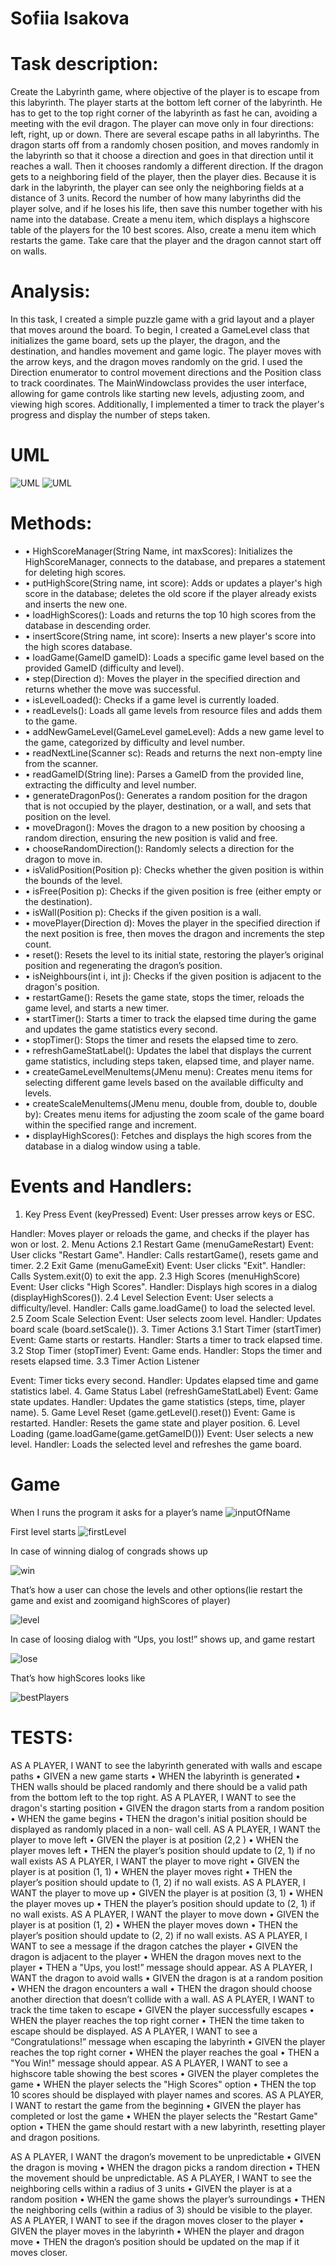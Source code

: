 
# Sofiia Isakova
# Task description:
Create the Labyrinth game, where objective of the player is to escape from this labyrinth. The player starts at the bottom left corner of the labyrinth. He has to get to the top right corner of the labyrinth as fast he can, avoiding a meeting with the evil dragon. The player can move only in four directions: left, right, up or down.
There are several escape paths in all labyrinths. The dragon starts off from a randomly chosen position, and moves randomly in the labyrinth so that it choose a direction and goes in that direction until it reaches a wall. Then it chooses randomly a different direction. If the dragon gets to a neighboring field of the player, then the player dies. Because it is dark in the labyrinth, the player can see only the neighboring fields at a distance of 3 units. Record the number of how many labyrinths did the player solve, and if he loses his life, then save this number together with his name into the database. Create a menu item, which displays a highscore table of the players for the 10 best scores. Also, create a menu item which restarts the game.
Take care that the player and the dragon cannot start off on walls.
# Analysis:
In this task, I created a simple puzzle game with a grid layout and a player that moves around the board. To begin, I created a GameLevel class that initializes the game board, sets up the player, the dragon, and the destination, and handles movement and game logic. The player moves with the arrow keys, and the dragon moves randomly on the grid. I used the Direction enumerator to control movement directions and the Position class to track coordinates. The MainWindowclass provides the user interface, allowing for game controls like starting new levels, adjusting zoom, and viewing high scores. Additionally, I implemented a timer to track the player's progress and display the number of steps taken.

# UML
![UML](images/uml1.png)
![UML](images/uml2.png)

# Methods:
- • HighScoreManager(String Name, int maxScores): Initializes the HighScoreManager, connects to the database, and prepares a statement for deleting high scores.
- • putHighScore(String name, int score): Adds or updates a player's high score in the database; deletes the old score if the player already exists and inserts the new one.
- • loadHighScores(): Loads and returns the top 10 high scores from the database in descending order.
- • insertScore(String name, int score): Inserts a new player's score into the high scores database.
- • loadGame(GameID gameID): Loads a specific game level based on the provided GameID (difficulty and level).
- • step(Direction d): Moves the player in the specified direction and returns whether the move was successful.
- • isLevelLoaded(): Checks if a game level is currently loaded.
- • readLevels(): Loads all game levels from resource files and adds them to the game.
- • addNewGameLevel(GameLevel gameLevel): Adds a new game level to the game,
categorized by difficulty and level number.
- • readNextLine(Scanner sc): Reads and returns the next non-empty line from the scanner.
- • readGameID(String line): Parses a GameID from the provided line, extracting the
difficulty and level number.
- • generateDragonPos(): Generates a random position for the dragon that is not occupied
by the player, destination, or a wall, and sets that position on the level.
- • moveDragon(): Moves the dragon to a new position by choosing a random direction,
ensuring the new position is valid and free.
- • chooseRandomDirection(): Randomly selects a direction for the dragon to move in.
- • isValidPosition(Position p): Checks whether the given position is within the bounds of
the level.
- • isFree(Position p): Checks if the given position is free (either empty or the destination).
- • isWall(Position p): Checks if the given position is a wall.
- • movePlayer(Direction d): Moves the player in the specified direction if the next position
is free, then moves the dragon and increments the step count.
- • reset(): Resets the level to its initial state, restoring the player’s original position and
regenerating the dragon’s position.
- • isNeighbours(int i, int j): Checks if the given position is adjacent to the dragon's
position.
- • restartGame(): Resets the game state, stops the timer, reloads the game level, and starts
a new timer.
- • startTimer(): Starts a timer to track the elapsed time during the game and updates the
game statistics every second.
- • stopTimer(): Stops the timer and resets the elapsed time to zero.
- • refreshGameStatLabel(): Updates the label that displays the current game statistics,
including steps taken, elapsed time, and player name.
- • createGameLevelMenuItems(JMenu menu): Creates menu items for selecting different
game levels based on the available difficulty and levels.
- • createScaleMenuItems(JMenu menu, double from, double to, double by): Creates menu items
for adjusting the zoom scale of the game board within the specified range and
increment.
- • displayHighScores(): Fetches and displays the high scores from the database in a dialog
window using a table.
# Events and Handlers:
1. Key Press Event (keyPressed)
Event: User presses arrow keys or ESC.

Handler: Moves player or reloads the game, and checks if the player has won or lost. 
2. Menu Actions
2.1 Restart Game (menuGameRestart) Event: User clicks "Restart Game".
Handler: Calls restartGame(), resets game and timer. 
2.2 Exit Game (menuGameExit)
Event: User clicks "Exit".
Handler: Calls System.exit(0) to exit the app. 
2.3 High Scores (menuHighScore)
Event: User clicks "High Scores".
Handler: Displays high scores in a dialog (displayHighScores()). 
2.4 Level Selection
Event: User selects a difficulty/level.
Handler: Calls game.loadGame() to load the selected level. 
2.5 Zoom Scale Selection
Event: User selects zoom level.
Handler: Updates board scale (board.setScale()). 
3. Timer Actions
3.1 Start Timer (startTimer)
Event: Game starts or restarts.
Handler: Starts a timer to track elapsed time.
3.2 Stop Timer (stopTimer) Event: Game ends.
Handler: Stops the timer and resets elapsed time. 
3.3 Timer Action Listener

Event: Timer ticks every second.
Handler: Updates elapsed time and game statistics label. 
4. Game Status Label (refreshGameStatLabel)
Event: Game state updates.
Handler: Updates the game statistics (steps, time, player name). 
5. Game Level Reset (game.getLevel().reset())
Event: Game is restarted.
Handler: Resets the game state and player position. 
6. Level Loading (game.loadGame(game.getGameID()))
Event: User selects a new level.
Handler: Loads the selected level and refreshes the game board.

# Game
When I runs the program it asks for a player’s name
![inputOfName](images/name_inp.png)

First level starts
![firstLevel](images/game_begin.png)

In case of winning dialog of congrads shows up

![win](images/win.png)

That’s how a user can chose the levels and other options(lie restart the game and exist and zoomigand highScores of player)

![level](images/levels.png)

In case of loosing dialog with “Ups, you lost!” shows up, and game restart

![lose](images/lose.png)

That’s how highScores looks like

![bestPlayers](images/playersB.png)

# TESTS:
AS A PLAYER, I WANT to see the labyrinth generated with walls and escape paths
• GIVEN a new game starts
• WHEN the labyrinth is generated
• THEN walls should be placed randomly and there should be a valid path from the
bottom left to the top right.
AS A PLAYER, I WANT to see the dragon's starting position
• GIVEN the dragon starts from a random position
• WHEN the game begins
• THEN the dragon's initial position should be displayed as randomly placed in a non-
wall cell.
AS A PLAYER, I WANT the player to move left
• GIVEN the player is at position (2,2 )
• WHEN the player moves left
• THEN the player’s position should update to (2, 1) if no wall exists
AS A PLAYER, I WANT the player to move right
• GIVEN the player is at position (1, 1)
• WHEN the player moves right
• THEN the player’s position should update to (1, 2) if no wall exists. AS A PLAYER, I WANT the player to move up
• GIVEN the player is at position (3, 1)
• WHEN the player moves up
• THEN the player’s position should update to (2, 1) if no wall exists.
AS A PLAYER, I WANT the player to move down
• GIVEN the player is at position (1, 2)
• WHEN the player moves down
• THEN the player’s position should update to (2, 2) if no wall exists.
AS A PLAYER, I WANT to see a message if the dragon catches the player
• GIVEN the dragon is adjacent to the player
• WHEN the dragon moves next to the player
• THEN a "Ups, you lost!” message should appear.
AS A PLAYER, I WANT the dragon to avoid walls
• GIVEN the dragon is at a random position
• WHEN the dragon encounters a wall
• THEN the dragon should choose another direction that doesn’t collide with a wall.
AS A PLAYER, I WANT to track the time taken to escape
• GIVEN the player successfully escapes
• WHEN the player reaches the top right corner
• THEN the time taken to escape should be displayed.
AS A PLAYER, I WANT to see a “Congratulations!” message when escaping the labyrinth
• GIVEN the player reaches the top right corner
• WHEN the player reaches the goal
• THEN a "You Win!" message should appear.
AS A PLAYER, I WANT to see a highscore table showing the best scores
• GIVEN the player completes the game
• WHEN the player selects the "High Scores" option
• THEN the top 10 scores should be displayed with player names and scores.
AS A PLAYER, I WANT to restart the game from the beginning
• GIVEN the player has completed or lost the game
• WHEN the player selects the "Restart Game" option
• THEN the game should restart with a new labyrinth, resetting player and dragon
positions.

AS A PLAYER, I WANT the dragon’s movement to be unpredictable
• GIVEN the dragon is moving
• WHEN the dragon picks a random direction
• THEN the movement should be unpredictable.
AS A PLAYER, I WANT to see the neighboring cells within a radius of 3 units
• GIVEN the player is at a random position
• WHEN the game shows the player’s surroundings
• THEN the neighboring cells (within a radius of 3) should be visible to the player.
AS A PLAYER, I WANT to see if the dragon moves closer to the player
• GIVEN the player moves in the labyrinth
• WHEN the player and dragon move
• THEN the dragon’s position should be updated on the map if it moves closer.


